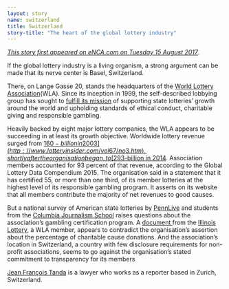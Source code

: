 ```yaml
---
layout: story
name: switzerland
title: Switzerland
story-title: "The heart of the global lottery industry"
---
```

_[This story first appeared on eNCA.com on Tuesday 15 August 2017](http://www.enca.com/world/the-global-lottery-industrys-little-known-nerve-centre)_.

If the global lottery industry is a living organism, a strong argument can be made that its nerve center is Basel, Switzerland.
  
There, on Lange Gasse 20, stands the headquarters of the [World Lottery Association](https://www.world-lotteries.org/about-us/our-offices)(WLA). Since its inception in 1999, the self-described lobbying group has sought to [fulfill its mission](https://www.world-lotteries.org/about-us/about-the-wla) of supporting state lotteries’ growth around the world and upholding standards of ethical conduct, charitable giving and responsible gambling.

Heavily backed by eight major lottery companies, the WLA appears to be succeeding in at least its growth objective.  Worldwide lottery revenue surged from [$160-billion in 2003](http://www.lotteryinsider.com/vol67/no3.htm), shortly after the organisation began, to [$293-billion in 2014](https://www.world-lotteries.org/images/publications/compendia/wla-compendium-2015.pdf). Association members accounted for 93 percent of that revenue, according to the Global Lottery Data Compendium 2015. The organisation said in a statement that it has certified 55, or more than one third, of its member lotteries at the highest level of its responsible gambling program.  It asserts on its website that all members contribute the majority of net revenues to good causes.

But a national survey of American state lotteries by [PennLive](http://www.pennlive.com/) and students from the [Columbia Journalism School](https://journalism.columbia.edu/) raises questions about the association’s gambling certification program. A [document ](http://www.illinoislottery.com/content/dam/ill/documents/LCB%20Meeting%20Minutes%2010-10-12%20%282%29.pdf)from the [Illinois Lottery](http://illinoislottery.com/), a WLA member, appears to contradict the organisation’s assertion about the percentage of charitable cause donations. And the association’s location in Switzerland, a country with few disclosure requirements for non-profit associations, seems to go against the organisation’s stated commitment to transparency for its members

[Jean François Tanda](https://twitter.com/JFTanda) is a lawyer who works as a reporter based in Zurich, Switzerland.